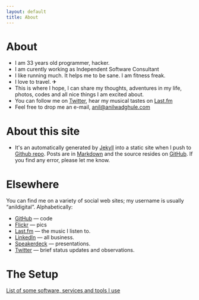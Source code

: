 ```yaml
---
layout: default
title: About
---
```


About
========

* I am 33 years old programmer, hacker.
* I am curently working as Independent Software Consultant
* I like running much. It helps me to be sane. I am fitness freak.
* I love to travel. ✈
* This is where I hope, I can share my thoughts, adventures in my life,  photos, codes and all nice things I am excited about.
* You can follow me on [Twitter](http://twitter.com/anildigital), hear my musical tastes on [Last.fm](http://www.last.fm/user/anildigital)
* Feel free to drop me an e-mail, <a href="mailto:anil@anilwadghule.com">anil@anilwadghule.com</a>


About this site
===============
* It's an automatically generated by
  [Jekyll](https://github.com/jekyll/jekyll) into a static site when
  I push to
  [Github repo](https://github.com/anildigital/anildigital.github.com/). Posts
  are in [Markdown](http://daringfireball.net/projects/markdown/) and
  the source resides on
  [GitHub](https://github.com/anildigital/anildigital.github.com/). If
  you find any error, please let me know.


Elsewhere
=========
You can find me on a variety of social web sites; my username is usually “anildigital”. Alphabetically:

* [GitHub](http://github.com/anildigital) — code
* [Flickr](http://flickr.com/photos/anildigital) — pics
* [Last.fm](http://last.fm/user/anildigital) — the music I listen to.
* [LinkedIn](http://in.linkedin.com/in/anilwadghule) — all business.
* [Speakerdeck](https://speakerdeck.com/anildigital) — presentations.
* [Twitter](http://twitter.com/anildigital) — brief status updates and observations.


The Setup
==============
[List of some software, services and tools I use](/usesthis.html)
